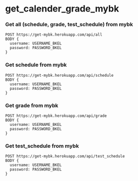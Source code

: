 # get_calender_grade_mybk


### Get all (schedule, grade, test_schedule) from mybk

````
POST https://get-mybk.herokuapp.com/api/all
BODY {
  username: USERNAME_BKEL
  password: PASSWORD_BKEL
}

````


### Get schedule from mybk

````
POST https://get-mybk.herokuapp.com/api/schedule
BODY {
  username: USERNAME_BKEL
  password: PASSWORD_BKEL
}

````

### Get grade from mybk

````
POST https://get-mybk.herokuapp.com/api/grade
BODY {
  username: USERNAME_BKEL
  password: PASSWORD_BKEL
}

````


### Get test_schedule from mybk

````
POST https://get-mybk.herokuapp.com/api/test_schedule
BODY {
  username: USERNAME_BKEL
  password: PASSWORD_BKEL
}

````
